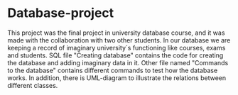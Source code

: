 # Database-project

This project was the final project in university database course, and it was made with the collaboration
with two other students. In our database we are keeping a record of imaginary university´s functioning
like courses, exams and students. SQL file "Creating database" contains the code for creating the database
and adding imaginary data in it. Other file named "Commands to the database" contains different commands
to test how the database works. In addition, there is UML-diagram to illustrate the relations between
different classes. 
